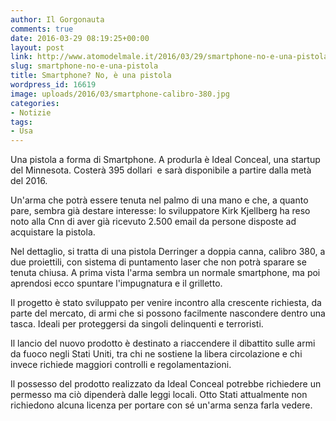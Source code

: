 ```yaml
---
author: Il Gorgonauta
comments: true
date: 2016-03-29 08:19:25+00:00
layout: post
link: http://www.atomodelmale.it/2016/03/29/smartphone-no-e-una-pistola/
slug: smartphone-no-e-una-pistola
title: Smartphone? No, è una pistola
wordpress_id: 16619
image: uploads/2016/03/smartphone-calibro-380.jpg
categories:
- Notizie
tags:
- Usa
---
```


Una pistola a forma di Smartphone. A produrla è Ideal Conceal, una startup del Minnesota. Costerà 395 dollari  e sarà disponibile a partire dalla metà del 2016.

Un'arma che potrà essere tenuta nel palmo di una mano e che, a quanto pare, sembra già destare interesse: lo sviluppatore Kirk Kjellberg ha reso noto alla Cnn di aver già ricevuto 2.500 email da persone disposte ad acquistare la pistola.

Nel dettaglio, si tratta di una pistola Derringer a doppia canna, calibro 380, a due proiettili, con sistema di puntamento laser che non potrà sparare se tenuta chiusa. A prima vista l'arma sembra un normale smartphone, ma poi aprendosi ecco spuntare l'impugnatura e il grilletto.

Il progetto è stato sviluppato per venire incontro alla crescente richiesta, da parte del mercato, di armi che si possono facilmente nascondere dentro una tasca. Ideali per proteggersi da singoli delinquenti e terroristi.

Il lancio del nuovo prodotto è destinato a riaccendere il dibattito sulle armi da fuoco negli Stati Uniti, tra chi ne sostiene la libera circolazione e chi invece richiede maggiori controlli e regolamentazioni.

Il possesso del prodotto realizzato da Ideal Conceal potrebbe richiedere un permesso ma ciò dipenderà dalle leggi locali. Otto Stati attualmente non richiedono alcuna licenza per portare con sé un'arma senza farla vedere.
